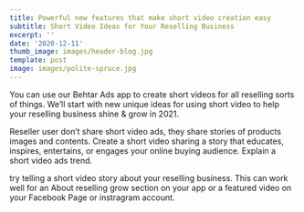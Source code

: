 ```yaml
---
title: Powerful new features that make short video creation easy
subtitle: Short Video Ideas for Your Reselling Business
excerpt: ''
date: '2020-12-11'
thumb_image: images/header-blog.jpg
template: post
image: images/polite-spruce.jpg
---
```

You can use our Behtar Ads app to create short videos for all reselling sorts of things. We’ll start with new unique ideas for using short video to help your reselling business shine & grow in 2021.

Reseller user  don’t share short video ads, they share stories of products images and contents. Create a short video sharing a story that educates, inspires, entertains, or engages your online buying audience. Explain a short video ads trend.

try telling a short video story about your reselling business. This can work well for an About reselling grow section on your app or a featured video on your Facebook Page or instragram account.